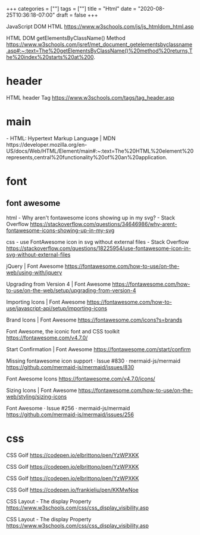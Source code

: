 +++
categories = [""]
tags = [""]
title = "Html"
date = "2020-08-25T10:36:18-07:00"
draft = false
+++

JavaScript DOM HTML
https://www.w3schools.com/js/js_htmldom_html.asp

HTML DOM getElementsByClassName() Method
https://www.w3schools.com/jsref/met_document_getelementsbyclassname.asp#:~:text=The%20getElementsByClassName()%20method%20returns,The%20index%20starts%20at%200.

# header
HTML header Tag
https://www.w3schools.com/tags/tag_header.asp

# main

<main> - HTML: Hypertext Markup Language | MDN
https://developer.mozilla.org/en-US/docs/Web/HTML/Element/main#:~:text=The%20HTML%20element%20represents,central%20functionality%20of%20an%20application.

# font

## font awesome

html - Why aren't fontawesome icons showing up in my svg? - Stack Overflow
https://stackoverflow.com/questions/34646986/why-arent-fontawesome-icons-showing-up-in-my-svg

css - use FontAwesome icon in svg without external files - Stack Overflow
https://stackoverflow.com/questions/18225954/use-fontawesome-icon-in-svg-without-external-files

jQuery | Font Awesome
https://fontawesome.com/how-to-use/on-the-web/using-with/jquery

Upgrading from Version 4 | Font Awesome
https://fontawesome.com/how-to-use/on-the-web/setup/upgrading-from-version-4

Importing Icons | Font Awesome
https://fontawesome.com/how-to-use/javascript-api/setup/importing-icons

Brand Icons | Font Awesome
https://fontawesome.com/icons?s=brands

Font Awesome, the iconic font and CSS toolkit
https://fontawesome.com/v4.7.0/

Start Confirmation | Font Awesome
https://fontawesome.com/start/confirm

Missing fontawesome icon support · Issue #830 · mermaid-js/mermaid
https://github.com/mermaid-js/mermaid/issues/830

Font Awesome Icons
https://fontawesome.com/v4.7.0/icons/

Sizing Icons | Font Awesome
https://fontawesome.com/how-to-use/on-the-web/styling/sizing-icons

Font Awesome · Issue #256 · mermaid-js/mermaid
https://github.com/mermaid-js/mermaid/issues/256

# css

CSS Golf
https://codepen.io/elbrittono/pen/YzWPXKK

CSS Golf
https://codepen.io/elbrittono/pen/YzWPXKK

CSS Golf
https://codepen.io/elbrittono/pen/YzWPXKK

CSS Golf
https://codepen.io/frankieliu/pen/KKMwNoe

CSS Layout - The display Property
https://www.w3schools.com/css/css_display_visibility.asp

CSS Layout - The display Property
https://www.w3schools.com/css/css_display_visibility.asp
